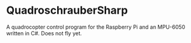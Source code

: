 QuadroschrauberSharp
====================

A quadrocopter control program for the Raspberry Pi and an MPU-6050 written in C#. Does not fly yet.
